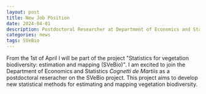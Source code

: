```yaml
---
layout: post
title: New Job Position
date: 2024-04-01
description: Postdoctoral Researcher at Department of Economics and Statistics <i>Cognetti de Martiis</i>, University of Torino
categories: news
tags: SVeBio
---
```


From the 1st of April I will be part of the project "Statistics for vegetation biodiversity: estimation and mapping (SVeBio)".
I am excited to join the Department of Economics and Statistics *Cognetti de Martiis* as a postdoctoral reseracher on the SVeBio project. This project aims to develop new statistical methods for estimating and mapping vegetation biodiversity. 
